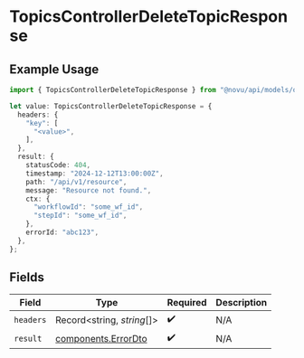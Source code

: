 # TopicsControllerDeleteTopicResponse

## Example Usage

```typescript
import { TopicsControllerDeleteTopicResponse } from "@novu/api/models/operations";

let value: TopicsControllerDeleteTopicResponse = {
  headers: {
    "key": [
      "<value>",
    ],
  },
  result: {
    statusCode: 404,
    timestamp: "2024-12-12T13:00:00Z",
    path: "/api/v1/resource",
    message: "Resource not found.",
    ctx: {
      "workflowId": "some_wf_id",
      "stepId": "some_wf_id",
    },
    errorId: "abc123",
  },
};
```

## Fields

| Field                                                      | Type                                                       | Required                                                   | Description                                                |
| ---------------------------------------------------------- | ---------------------------------------------------------- | ---------------------------------------------------------- | ---------------------------------------------------------- |
| `headers`                                                  | Record<string, *string*[]>                                 | :heavy_check_mark:                                         | N/A                                                        |
| `result`                                                   | [components.ErrorDto](../../models/components/errordto.md) | :heavy_check_mark:                                         | N/A                                                        |